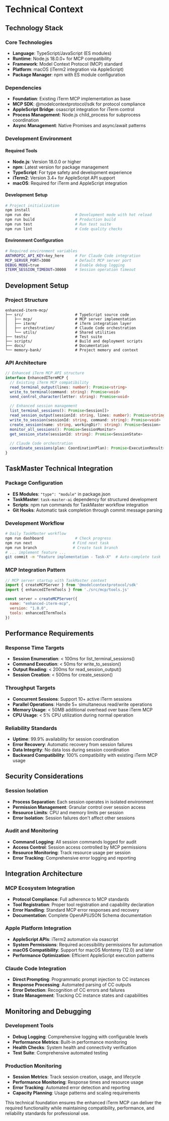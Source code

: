 # Technical Context

## Technology Stack

### Core Technologies
- **Language**: TypeScript/JavaScript (ES modules)
- **Runtime**: Node.js 18.0.0+ for MCP compatibility
- **Framework**: Model Context Protocol (MCP) standard
- **Platform**: macOS (iTerm2 integration via AppleScript)
- **Package Manager**: npm with ES module configuration

### Dependencies
- **Foundation**: Existing iTerm MCP implementation as base
- **MCP SDK**: @modelcontextprotocol/sdk for protocol compliance
- **AppleScript Bridge**: osascript integration for iTerm control
- **Process Management**: Node.js child_process for subprocess coordination
- **Async Management**: Native Promises and async/await patterns

### Development Environment

#### Required Tools
- **Node.js**: Version 18.0.0 or higher
- **npm**: Latest version for package management
- **TypeScript**: For type safety and development experience
- **iTerm2**: Version 3.4+ for AppleScript API support
- **macOS**: Required for iTerm and AppleScript integration

#### Development Setup
```bash
# Project initialization
npm install
npm run dev                    # Development mode with hot reload
npm run build                  # Production build
npm run test                   # Run test suite
npm run lint                   # Code quality checks
```

#### Environment Configuration
```bash
# Required environment variables
ANTHROPIC_API_KEY=key_here     # For Claude Code integration
MCP_SERVER_PORT=3000           # Default MCP server port
DEBUG_MODE=true                # Enable debug logging
ITERM_SESSION_TIMEOUT=30000    # Session operation timeout
```

## Development Setup

### Project Structure
```
enhanced-iterm-mcp/
├── src/                       # TypeScript source code
│   ├── mcp/                   # MCP server implementation
│   ├── iterm/                 # iTerm integration layer
│   ├── orchestration/         # Claude Code orchestration
│   └── utils/                 # Shared utilities
├── tests/                     # Test suite
├── scripts/                   # Build and deployment scripts
├── docs/                      # Documentation
└── memory-bank/               # Project memory and context
```

### API Architecture
```typescript
// Enhanced iTerm MCP API structure
interface EnhancedITermMCP {
  // Existing iTerm MCP compatibility
  read_terminal_output(lines: number): Promise<string>
  write_to_terminal(command: string): Promise<void>
  send_control_character(letter: string): Promise<void>
  
  // Enhanced session management
  list_terminal_sessions(): Promise<Session[]>
  read_session_output(sessionId: string, lines: number): Promise<string>
  write_to_session(sessionId: string, command: string): Promise<void>
  create_session(name: string, workingDir?: string): Promise<Session>
  monitor_all_sessions(): Promise<SessionMonitor>
  get_session_state(sessionId: string): Promise<SessionState>
  
  // Claude Code orchestration
  coordinate_sessions(plan: CoordinationPlan): Promise<ExecutionResult>
}
```

## TaskMaster Technical Integration

### Package Configuration
- **ES Modules**: `"type": "module"` in package.json
- **TaskMaster**: `task-master-ai` dependency for structured development
- **Scripts**: npm run commands for TaskMaster workflow integration
- **Git Hooks**: Automatic task completion through commit message parsing

### Development Workflow
```bash
# Daily TaskMaster workflow
npm run dashboard              # Check progress
npm run next                  # Find next task
npm run branch                # Create task branch
# ... implement feature ...
git commit -m "Feature implementation - Task-X"  # Auto-complete task
```

### MCP Integration Pattern
```javascript
// MCP server startup with TaskMaster context
import { createMCPServer } from '@modelcontextprotocol/sdk'
import { enhancedITermTools } from './src/mcp/tools.js'

const server = createMCPServer({
  name: "enhanced-iterm-mcp",
  version: "1.0.0",
  tools: enhancedITermTools
})
```

## Performance Requirements

### Response Time Targets
- **Session Enumeration**: < 100ms for list_terminal_sessions()
- **Command Execution**: < 50ms for write_to_session()
- **Output Reading**: < 200ms for read_session_output()
- **Session Creation**: < 500ms for create_session()

### Throughput Targets
- **Concurrent Sessions**: Support 10+ active iTerm sessions
- **Parallel Operations**: Handle 5+ simultaneous read/write operations
- **Memory Usage**: < 50MB additional overhead over base iTerm MCP
- **CPU Usage**: < 5% CPU utilization during normal operation

### Reliability Standards
- **Uptime**: 99.9% availability for session coordination
- **Error Recovery**: Automatic recovery from session failures
- **Data Integrity**: No data loss during session coordination
- **Backward Compatibility**: 100% compatibility with existing iTerm MCP usage

## Security Considerations

### Session Isolation
- **Process Separation**: Each session operates in isolated environment
- **Permission Management**: Granular control over session access
- **Resource Limits**: CPU and memory limits per session
- **Error Isolation**: Session failures don't affect other sessions

### Audit and Monitoring
- **Command Logging**: All session commands logged for audit
- **Access Control**: Session access controlled by MCP permissions
- **Resource Monitoring**: Track resource usage per session
- **Error Tracking**: Comprehensive error logging and reporting

## Integration Architecture

### MCP Ecosystem Integration
- **Protocol Compliance**: Full adherence to MCP standards
- **Tool Registration**: Proper tool registration and capability declaration
- **Error Handling**: Standard MCP error responses and recovery
- **Documentation**: Complete OpenAPI/JSON Schema documentation

### Apple Platform Integration
- **AppleScript APIs**: iTerm2 automation via osascript
- **System Permissions**: Required accessibility permissions for automation
- **macOS Compatibility**: Support for macOS Monterey (12.0) and later
- **Performance Optimization**: Efficient AppleScript execution patterns

### Claude Code Integration
- **Direct Prompting**: Programmatic prompt injection to CC instances
- **Response Processing**: Automated parsing of CC outputs
- **Error Detection**: Recognition of CC errors and failures
- **State Management**: Tracking CC instance states and capabilities

## Monitoring and Debugging

### Development Tools
- **Debug Logging**: Comprehensive logging with configurable levels
- **Performance Metrics**: Built-in performance monitoring
- **Health Checks**: System health and connectivity verification
- **Test Suite**: Comprehensive automated testing

### Production Monitoring
- **Session Metrics**: Track session creation, usage, and lifecycle
- **Performance Monitoring**: Response times and resource usage
- **Error Tracking**: Automated error detection and reporting
- **Capacity Planning**: Usage patterns and scaling requirements

This technical foundation ensures the enhanced iTerm MCP can deliver the required functionality while maintaining compatibility, performance, and reliability standards for professional use.
